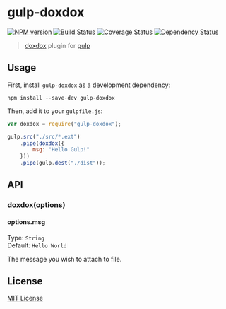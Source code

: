 # gulp-doxdox
[![NPM version][npm-image]][npm-url] [![Build Status][travis-image]][travis-url]  [![Coverage Status][coveralls-image]][coveralls-url] [![Dependency Status][depstat-image]][depstat-url]

> [doxdox][doxdox] plugin for [gulp](https://github.com/wearefractal/gulp)

## Usage

First, install `gulp-doxdox` as a development dependency:

```shell
npm install --save-dev gulp-doxdox
```

Then, add it to your `gulpfile.js`:

```javascript
var doxdox = require("gulp-doxdox");

gulp.src("./src/*.ext")
	.pipe(doxdox({
		msg: "Hello Gulp!"
	}))
	.pipe(gulp.dest("./dist"));
```

## API

### doxdox(options)

#### options.msg
Type: `String`  
Default: `Hello World`

The message you wish to attach to file.


## License

[MIT License](http://en.wikipedia.org/wiki/MIT_License)

[doxdox]: https://github.com/neogeek/doxdox/

[npm-url]: https://npmjs.org/package/gulp-doxdox
[npm-image]: http://img.shields.io/npm/v/gulp-doxdox.svg?style=flat

[travis-url]: http://travis-ci.org/simplyianm/gulp-doxdox
[travis-image]: https://img.shields.io/travis/simplyianm/gulp-doxdox.svg?style=flat&branch=master

[coveralls-url]: https://coveralls.io/r/simplyianm/gulp-doxdox
[coveralls-image]: https://img.shields.io/coveralls/simplyianm/gulp-doxdox.svg?style=flat

[depstat-url]: https://david-dm.org/simplyianm/gulp-doxdox
[depstat-image]: https://david-dm.org/simplyianm/gulp-doxdox.svg
